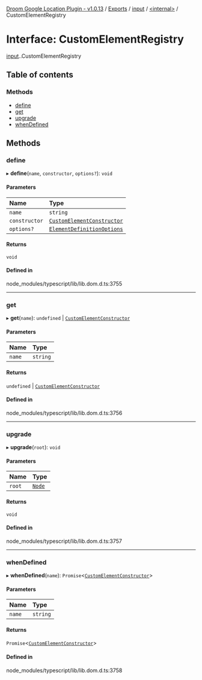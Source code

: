 [Droom Google Location Plugin - v1.0.13](../README.md) / [Exports](../modules.md) / [input](../modules/input.md) / [<internal\>](../modules/input._internal_.md) / CustomElementRegistry

# Interface: CustomElementRegistry

[input](../modules/input.md).[<internal>](../modules/input._internal_.md).CustomElementRegistry

## Table of contents

### Methods

- [define](input._internal_.CustomElementRegistry.md#define)
- [get](input._internal_.CustomElementRegistry.md#get)
- [upgrade](input._internal_.CustomElementRegistry.md#upgrade)
- [whenDefined](input._internal_.CustomElementRegistry.md#whendefined)

## Methods

### define

▸ **define**(`name`, `constructor`, `options?`): `void`

#### Parameters

| Name | Type |
| :------ | :------ |
| `name` | `string` |
| `constructor` | [`CustomElementConstructor`](input._internal_.CustomElementConstructor.md) |
| `options?` | [`ElementDefinitionOptions`](input._internal_.ElementDefinitionOptions.md) |

#### Returns

`void`

#### Defined in

node_modules/typescript/lib/lib.dom.d.ts:3755

___

### get

▸ **get**(`name`): `undefined` \| [`CustomElementConstructor`](input._internal_.CustomElementConstructor.md)

#### Parameters

| Name | Type |
| :------ | :------ |
| `name` | `string` |

#### Returns

`undefined` \| [`CustomElementConstructor`](input._internal_.CustomElementConstructor.md)

#### Defined in

node_modules/typescript/lib/lib.dom.d.ts:3756

___

### upgrade

▸ **upgrade**(`root`): `void`

#### Parameters

| Name | Type |
| :------ | :------ |
| `root` | [`Node`](../modules/input._internal_.md#node) |

#### Returns

`void`

#### Defined in

node_modules/typescript/lib/lib.dom.d.ts:3757

___

### whenDefined

▸ **whenDefined**(`name`): `Promise`<[`CustomElementConstructor`](input._internal_.CustomElementConstructor.md)\>

#### Parameters

| Name | Type |
| :------ | :------ |
| `name` | `string` |

#### Returns

`Promise`<[`CustomElementConstructor`](input._internal_.CustomElementConstructor.md)\>

#### Defined in

node_modules/typescript/lib/lib.dom.d.ts:3758
